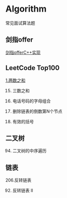 # Algorithm
常见面试算法题



## 剑指offer

[剑指offerC++实现](git@github.com:youxiaokai/Algorithm.git)



## LeetCode Top100

[1.两数之和](https://github.com/youxiaokai/Algorithm/blob/master/LeetCode/%E4%B8%A4%E6%95%B0%E4%B9%8B%E5%92%8C.md) 

15. 三数之和

17. 电话号码的字母组合

19. 删除链表的倒数第N个节点

20. 有效的括号



## 二叉树

94. 二叉树的中序遍历



## 链表

206.反转链表

92. 反转链表 II

